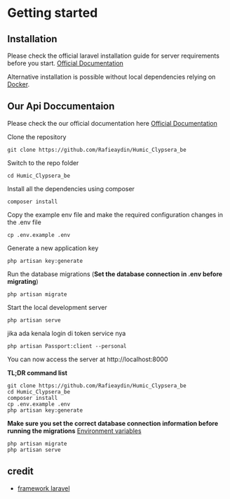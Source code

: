 
# Getting started

## Installation

Please check the official laravel installation guide for server requirements before you start. [Official Documentation](https://laravel.com/docs/5.4/installation#installation)

Alternative installation is possible without local dependencies relying on [Docker](#docker). 

## Our Api Doccumentaion

Please check the our official documentation here [Official Documentation](/)


Clone the repository

    git clone https://github.com/Rafieaydin/Humic_Clypsera_be

Switch to the repo folder

    cd Humic_Clypsera_be

Install all the dependencies using composer

    composer install

Copy the example env file and make the required configuration changes in the .env file

    cp .env.example .env

Generate a new application key

    php artisan key:generate

Run the database migrations (**Set the database connection in .env before migrating**)

    php artisan migrate

Start the local development server

    php artisan serve


jika ada kenala login di token service nya

    php artisan Passport:client --personal



You can now access the server at http://localhost:8000


**TL;DR command list**

    git clone https://github.com/Rafieaydin/Humic_Clypsera_be
    cd Humic_Clypsera_be
    composer install
    cp .env.example .env
    php artisan key:generate
    
**Make sure you set the correct database connection information before running the migrations** [Environment variables](#environment-variables)

    php artisan migrate
    php artisan serve

## credit
- [framework laravel](https://laravel.com/)



